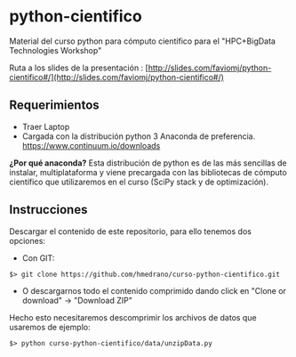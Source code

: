 # python-cientifico
Material del curso python para cómputo científico para el "HPC+BigData Technologies Workshop"

Ruta a los slides de la presentación :
[http://slides.com/faviomj/python-cientifico#/](http://slides.com/faviomj/python-cientifico#/)

## Requerimientos 
 
 - Traer Laptop
 - Cargada con la distribución python 3 Anaconda de preferencia.   https://www.continuum.io/downloads
 
**¿Por qué anaconda?**  Esta distribución de python es de las más sencillas de instalar, multiplataforma y viene
precargada con las bibliotecas de cómputo científico que utilizaremos en el curso (SciPy stack y de optimización).


## Instrucciones

Descargar el contenido de este repositorio, para ello tenemos dos opciones:


- Con GIT:

`$> git clone https://github.com/hmedrano/curso-python-cientifico.git` 

- O descargarnos todo el contenido comprimido dando click en "Clone or download" -> "Download ZIP"


Hecho esto necesitaremos descomprimir los archivos de datos que usaremos de ejemplo:

`$> python curso-python-cientifico/data/unzipData.py`





